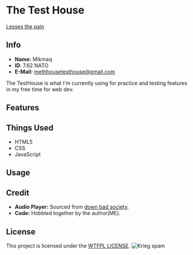# The Test House

[Lesses the pain](https://www.youtube.com/watch?v=ifLqzLEB3E0)

## Info
- **Name:** Mikmaq
- **ID**: 7.62 NATO
- **E-Mail:** methhousetesthouse@gmail.com


The TestHouse is what I'm currently using for practice and testing features in my free time for web dev.


## Features


## Things Used
- HTML5
- CSS
- JavaScript

## Usage


## Credit
 - **Audio Player:** Sourced from [down bad society](https://mrdbs.net/).
 - **Code:** Hobbled together by the author(ME).

## License

This project is licensed under the [WTFPL LICENSE](http://www.wtfpl.net/).
![Krieg spam](https://github.com/MethHouseTestHouse/MethHouseTestHouse.github.io/assets/161373252/1711f008-2296-474e-9916-c54529714ecc)
